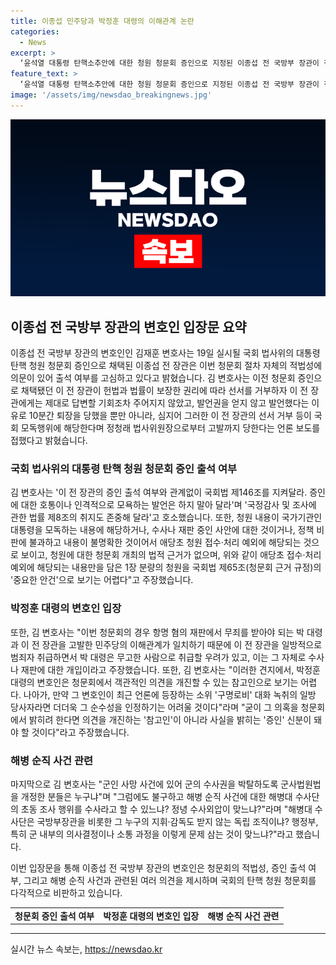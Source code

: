 ```yaml
---
title: 이종섭 민주당과 박정훈 대령의 이해관계 논란
categories:
  - News
excerpt: >
  ‘윤석열 대통령 탄핵소추안에 대한 청원 청문회 증인으로 지정된 이종섭 전 국방부 장관이 적법성에 대한 의문을 제기하며 출석 여부를 심각히 고민 중’ 김재훈 변호사는 이에 대해 “청문회 절차 자체의 적법성에 의문”을 제기하고 있으며, 민주당과 박정훈 대령의 이해관계가 일치해 청문회가 수사나 재판에 영향을 미치지 않도록 하길 간곡히 요청했다. 그리고 국회법을 준수하고 인격적 모욕을 하지 말아 달라고 당부했다. 변호사는 또한 이전 장관과 박 대령의 관계와 수사개입에 대한 우려를 제기하면서, 박 대령의 변호인이 참고인이 아닌 증인으로 증언해야 한다고 주장했다.’ 
feature_text: >
  ‘윤석열 대통령 탄핵소추안에 대한 청원 청문회 증인으로 지정된 이종섭 전 국방부 장관이 적법성에 대한 의문을 제기하며 출석 여부를 심각히 고민 중’ 김재훈 변호사는 이에 대해 “청문회 절차 자체의 적법성에 의문”을 제기하고 있으며, 민주당과 박정훈 대령의 이해관계가 일치해 청문회가 수사나 재판에 영향을 미치지 않도록 하길 간곡히 요청했다. 그리고 국회법을 준수하고 인격적 모욕을 하지 말아 달라고 당부했다. 변호사는 또한 이전 장관과 박 대령의 관계와 수사개입에 대한 우려를 제기하면서, 박 대령의 변호인이 참고인이 아닌 증인으로 증언해야 한다고 주장했다.’ 
image: '/assets/img/newsdao_breakingnews.jpg'
---
```


<p><img src="/assets/img/newsdao_breakingnews.jpg" alt="ontimetimes 속보" /></p>

<h2 data-ke-size="size26">이종섭 전 국방부 장관의 변호인 입장문 요약</h2>

<p data-ke-size="size16">이종섭 전 국방부 장관의 변호인인 김재훈 변호사는 19일 실시될 국회 법사위의 대통령 탄핵 청원 청문회 증인으로 채택된 이종섭 전 장관은 이번 청문회 절차 자체의 적법성에 의문이 있어 출석 여부를 고심하고 있다고 밝혔습니다. 김 변호사는 이전 청문회 증인으로 채택됐던 이 전 장관이 헌법과 법률이 보장한 권리에 따라 선서를 거부하자 이 전 장관에게는 제대로 답변할 기회조차 주어지지 않았고, 발언권을 얻지 않고 발언했다는 이유로 10분간 퇴장을 당했을 뿐만 아니라, 심지어 그러한 이 전 장관의 선서 거부 등이 국회 모독행위에 해당한다며 정청래 법사위원장으로부터 고발까지 당한다는 언론 보도를 접했다고 밝혔습니다.</p>

<h3 data-ke-size="size24">국회 법사위의 대통령 탄핵 청원 청문회 증인 출석 여부</h3>

<p data-ke-size="size16">김 변호사는 '이 전 장관의 증인 출석 여부와 관계없이 국회법 제146조를 지켜달라. 증인에 대한 호통이나 인격적으로 모욕하는 발언은 하지 말아 달라'며 '국정감사 및 조사에 관한 법률 제8조의 취지도 존중해 달라'고 호소했습니다. 또한, 청원 내용이 국가기관인 대통령을 모독하는 내용에 해당하거나, 수사나 재판 중인 사안에 대한 것이거나, 정책 비판에 불과하고 내용이 불명확한 것이어서 애당초 청원 접수·처리 예외에 해당되는 것으로 보이고, 청원에 대한 청문회 개최의 법적 근거가 없으며, 위와 같이 애당초 접수·처리 예외에 해당되는 내용만을 담은 1장 분량의 청원을 국회법 제65조(청문회 근거 규정)의 '중요한 안건'으로 보기는 어렵다"고 주장했습니다.</p>

<h3 data-ke-size="size24">박정훈 대령의 변호인 입장</h3>

<p data-ke-size="size16">또한, 김 변호사는 "이번 청문회의 경우 항명 혐의 재판에서 무죄를 받아야 되는 박 대령과 이 전 장관을 고발한 민주당의 이해관계가 일치하기 때문에 이 전 장관을 일방적으로 범죄자 취급하면서 박 대령은 무고한 사람으로 취급할 우려가 있고, 이는 그 자체로 수사나 재판에 대한 개입이라고 주장했습니다. 또한, 김 변호사는 "이러한 견지에서, 박정훈 대령의 변호인은 청문회에서 객관적인 의견을 개진할 수 있는 참고인으로 보기는 어렵다. 나아가, 만약 그 변호인이 최근 언론에 등장하는 소위 '구명로비' 대화 녹취의 일방 당사자라면 더더욱 그 순수성을 인정하기는 어려울 것이다"라며 "굳이 그 의혹을 청문회에서 밝히려 한다면 의견을 개진하는 '참고인'이 아니라 사실을 밝히는 '증인' 신분이 돼야 할 것이다"라고 주장했습니다.</p>

<h3 data-ke-size="size24">해병 순직 사건 관련</h3>

<p data-ke-size="size16">마지막으로 김 변호사는 "군인 사망 사건에 있어 군의 수사권을 박탈하도록 군사법원법을 개정한 분들은 누구냐"며 "그럼에도 불구하고 해병 순직 사건에 대한 해병대 수사단의 초동 조사 행위를 수사라고 할 수 있느냐? 정녕 수사외압이 맞느냐?"라며 "해병대 수사단은 국방부장관을 비롯한 그 누구의 지휘·감독도 받지 않는 독립 조직이냐? 행정부, 특히 군 내부의 의사결정이나 소통 과정을 이렇게 문제 삼는 것이 맞느냐?"라고 했습니다.</p>

<p data-ke-size="size16">이번 입장문을 통해 이종섭 전 국방부 장관의 변호인은 청문회의 적법성, 증인 출석 여부, 그리고 해병 순직 사건과 관련된 여러 의견을 제시하며 국회의 탄핵 청원 청문회를 다각적으로 비판하고 있습니다.</p>

<table>
  <tr>
    <td style="text-align: center; height: 17px;"><b>청문회 증인 출석 여부</b></td>
    <td style="text-align: center; height: 17px;"><b>박정훈 대령의 변호인 입장</b></td>
    <td style="text-align: center; height: 17px;"><b>해병 순직 사건 관련</b></td>
  </tr>
</table>

<hr>
실시간 뉴스 속보는, <a href="https://newsdao.kr" rel="dofollow">https://newsdao.kr</a>


